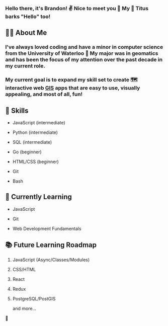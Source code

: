 ### Hello there, it's Brandon! :v: Nice to meet you :partying_face: My :dog: Titus barks "Hello" too!

## :blond_haired_man: About Me

### I've always loved coding and have a minor in computer science from the University of Waterloo :school: My major was in geomatics and has been the focus of my attention over the past decade in my current role.

### My current goal is to expand my skill set to create :world_map: interactive web [GIS](https://www.esri.com/en-us/what-is-gis/overview "What is GIS? | Geographic Information System Mapping Technology") apps that are easy to use, visually appealing, and most of all, fun!

## :mechanical_arm: Skills

* JavaScript (intermediate)

* Python (intermediate)

* SQL (intermediate)

* Go (beginner)

* HTML/CSS (beginner)

* Git

* Bash

## :open_book: Currently Learning

* JavaScript

* Git

* Web Development Fundamentals

## :books: Future Learning Roadmap

1. JavaScript (Async/Classes/Modules)

2. CSS/HTML

3. React

4. Redux

5. PostgreSQL/PostGIS

   and more...

:feet:
